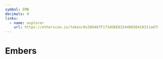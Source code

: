 ```yaml
---
symbol: EMB
decimals: 0
links:
  - name: explorer
    url: https://etherscan.io/token/0x386467F1f3ddbE832448650418311a479EECFC57
---
```


# Embers
